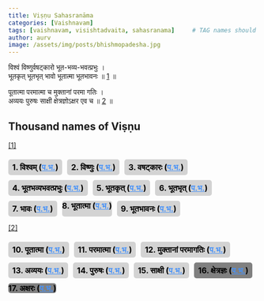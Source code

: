 ```yaml
---
title: Viṣṇu Sahasranāma
categories: [Vaishnavam]
tags: [vaishnavam, visishtadvaita, sahasranama]     # TAG names should always be lowercase
author: aurv
image: /assets/img/posts/bhishmopadesha.jpg
---
```


<div id="s1" style="position: absolute; left: -9999px;">Placeholder</div>

विश्वं विष्णुर्वषट्कारो भूत-भव्य-भवत्प्रभुः ।\
भूतकृत् भूतभृत् भावो भूतात्मा भूतभावनः ॥ [1](#n1) ॥

<div id="s2" style="position: absolute; left: -9999px;">Placeholder</div>

पूतात्मा परमात्मा च मुक्तानां परमा गतिः ।\
अव्ययः पुरुषः साक्षी क्षेत्रज्ञोऽक्षर एव च ॥ [2](#n2) ॥

## Thousand names of Viṣṇu

<div id="n1" style="position: absolute; left: -9999px;">Placeholder</div>

[[1]](#s1)

<div style="display: flex; flex-wrap: wrap; gap: 10px; margin-top: 20px;">
  <div style="display: inline-block; padding: 6px 8px; background-color: #d3d3d3; border-radius: 5px;">
    <span style="color: black; font-size: 16px; font-weight: bold;">1. विश्वम् 
      (<a target="_blank" href="https://aurvadahana.github.io/posts/vishnu-sahasranama-bgd-1/#tr1" style="color: #4792f8; text-decoration: underline;">प.भ.</a>)
    </span>
  </div>
  
  <div style="display: inline-block; padding: 6px 8px; background-color: #d3d3d3; border-radius: 5px;">
    <span style="color: black; font-size: 16px; font-weight: bold;">2. विष्णुः 
      (<a target="_blank" href="https://aurvadahana.github.io/posts/vishnu-sahasranama-bgd-1/#tr2" style="color: #4792f8; text-decoration: underline;">प.भ.</a>)
    </span>
  </div>
  
  <div style="display: inline-block; padding: 6px 8px; background-color: #d3d3d3; border-radius: 5px;">
    <span style="color: black; font-size: 16px; font-weight: bold;">3. वषट्कारः 
      (<a target="_blank" href="https://aurvadahana.github.io/posts/vishnu-sahasranama-bgd-1/#tr3" style="color: #4792f8; text-decoration: underline;">प.भ.</a>)
    </span>
  </div>

  <div style="display: inline-block; padding: 6px 8px; background-color: #d3d3d3; border-radius: 5px;">
    <span style="color: black; font-size: 16px; font-weight: bold;">4. भूतभव्यभवत्प्रभुः 
      (<a target="_blank" href="https://aurvadahana.github.io/posts/vishnu-sahasranama-bgd-1/#tr4" style="color: #4792f8; text-decoration: underline;">प.भ.</a>)
    </span>
  </div>
  
  <div style="display: inline-block; padding: 6px 8px; background-color: #d3d3d3; border-radius: 5px;">
    <span style="color: black; font-size: 16px; font-weight: bold;">5. भूतकृत् 
      (<a target="_blank" href="https://aurvadahana.github.io/posts/vishnu-sahasranama-bgd-1/#tr5" style="color: #4792f8; text-decoration: underline;">प.भ.</a>)
    </span>
  </div>
  
  <div style="display: inline-block; padding: 6px 8px; background-color: #d3d3d3; border-radius: 5px;">
    <span style="color: black; font-size: 16px; font-weight: bold;">6. भूतभृत् 
      (<a target="_blank" href="https://aurvadahana.github.io/posts/vishnu-sahasranama-bgd-1/#tr6" style="color: #4792f8; text-decoration: underline;">प.भ.</a>)
    </span>
  </div>

  <div style="display: inline-block; padding: 6px 8px; background-color: #d3d3d3; border-radius: 5px;">
    <span style="color: black; font-size: 16px; font-weight: bold;">7. भावः 
      (<a target="_blank" href="https://aurvadahana.github.io/posts/vishnu-sahasranama-bgd-1/#tr7" style="color: #4792f8; text-decoration: underline;">प.भ.</a>)
    </span>
  </div>
  
  <div style="display: inline-block; padding: 6px 68x; background-color: #d3d3d3; border-radius: 5px;">
    <span style="color: black; font-size: 16px; font-weight: bold;">8. भूतात्मा 
      (<a target="_blank" href="https://aurvadahana.github.io/posts/vishnu-sahasranama-bgd-1/#tr8" style="color: #4792f8; text-decoration: underline;">प.भ.</a>)
    </span>
  </div>
  
  <div style="display: inline-block; padding: 6px 8px; background-color: #d3d3d3; border-radius: 5px;">
    <span style="color: black; font-size: 16px; font-weight: bold;">9. भूतभावनः 
      (<a target="_blank" href="https://aurvadahana.github.io/posts/vishnu-sahasranama-bgd-1/#tr9" style="color: #4792f8; text-decoration: underline;">प.भ.</a>)
    </span>
  </div>
  
</div>

<div id="n2" style="position: absolute; left: -9999px;">Placeholder</div>

[[2]](#s2)

<div style="display: flex; flex-wrap: wrap; gap: 10px; margin-top: 20px;">
  <div style="display: inline-block; padding: 6px 8px; background-color: #d3d3d3; border-radius: 5px;">
    <span style="color: black; font-size: 16px; font-weight: bold;">10. पूतात्मा 
      (<a target="_blank" href="https://aurvadahana.github.io/posts/vishnu-sahasranama-bgd-2/#tr10" style="color: #4792f8; text-decoration: underline;">प.भ.</a>)
    </span>
  </div>
  
  <div style="display: inline-block; padding: 6px 8px; background-color: #d3d3d3; border-radius: 5px;">
    <span style="color: black; font-size: 16px; font-weight: bold;">11. परमात्मा 
      (<a target="_blank" href="https://aurvadahana.github.io/posts/vishnu-sahasranama-bgd-2/#tr11" style="color: #4792f8; text-decoration: underline;">प.भ.</a>)
    </span>
  </div>
  
  <div style="display: inline-block; padding: 6px 8px; background-color: #d3d3d3; border-radius: 5px;">
    <span style="color: black; font-size: 16px; font-weight: bold;">12. मुक्तानां परमागतिः 
      (<a target="_blank" href="https://aurvadahana.github.io/posts/vishnu-sahasranama-bgd-2/#tr12" style="color: #4792f8; text-decoration: underline;">प.भ.</a>)
    </span>
  </div>

  <div style="display: inline-block; padding: 6px 8px; background-color: #d3d3d3; border-radius: 5px;">
    <span style="color: black; font-size: 16px; font-weight: bold;">13. अव्ययः 
      (<a target="_blank" href="https://aurvadahana.github.io/posts/vishnu-sahasranama-bgd-2/#tr13" style="color: #4792f8; text-decoration: underline;">प.भ.</a>)
    </span>
  </div>
  
  <div style="display: inline-block; padding: 6px 8px; background-color: #d3d3d3; border-radius: 5px;">
    <span style="color: black; font-size: 16px; font-weight: bold;">14. पुरुषः 
      (<a target="_blank" href="https://aurvadahana.github.io/posts/vishnu-sahasranama-bgd-2/#tr14" style="color: #4792f8; text-decoration: underline;">प.भ.</a>)
    </span>
  </div>
  
  <div style="display: inline-block; padding: 6px 8px; background-color: #d3d3d3; border-radius: 5px;">
    <span style="color: black; font-size: 16px; font-weight: bold;">15. साक्षी 
      (<a target="_blank" href="https://aurvadahana.github.io/posts/vishnu-sahasranama-bgd-2/#tr15" style="color: #4792f8; text-decoration: underline;">प.भ.</a>)
    </span>
  </div>

  <div style="display: inline-block; padding: 6px 8px; background-color: #808080; border-radius: 5px;">
    <span style="color: black; font-size: 16px; font-weight: bold;">16. क्षेत्रज्ञः 
      (<a target="_blank" href="https://aurvadahana.github.io/posts/vishnu-sahasranama-bgd-2/#tr16" style="color: #4792f8; text-decoration: underline;">प.भ.</a>)
    </span>
  </div>
  
  <div style="display: inline-block; padding: 6px 68x; background-color: #808080; border-radius: 5px;">
    <span style="color: black; font-size: 16px; font-weight: bold;">17. अक्षरः 
      (<a target="_blank" href="https://aurvadahana.github.io/posts/vishnu-sahasranama-bgd-2/#tr17" style="color: #4792f8; text-decoration: underline;">प.भ.</a>)
    </span>
  </div>
  
</div>
